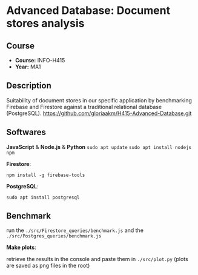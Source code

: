 # Advanced Database: Document stores analysis

## Course
- **Course:** INFO-H415
- **Year:** MA1

## Description

Suitability of document stores in our specific application by benchmarking Firebase and Firestore against a traditional relational database (PostgreSQL).
https://github.com/gloriaakm/H415-Advanced-Database.git

## Softwares

**JavaScript** & **Node.js** & **Python**
``sudo apt update``
``sudo apt install nodejs npm``

**Firestore**: 

``npm install -g firebase-tools``

**PostgreSQL**:

``sudo apt install postgresql``

## Benchmark
run the ``./src/Firestore_queries/benchmark.js`` and the ``./src/Postgres_queries/benchmark.js``

**Make plots**:

retrieve the results in the console and paste them in ``./src/plot.py`` (plots are saved as png files in the root)